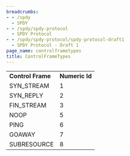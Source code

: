 ```yaml
---
breadcrumbs:
- - /spdy
  - SPDY
- - /spdy/spdy-protocol
  - SPDY Protocol
- - /spdy/spdy-protocol/spdy-protocol-draft1
  - SPDY Protocol - Draft 1
page_name: controlframetypes
title: ControlFrameTypes
---
```


<table>
<tr>
<td><b>Control Frame</b></td>
<td> <b>Numeric Id</b></td>
</tr>
<tr>
<td> SYN_STREAM</td>
<td>1 </td>
</tr>
<tr>
<td> SYN_REPLY</td>
<td>2</td>
</tr>
<tr>
<td> FIN_STREAM</td>
<td>3 </td>
</tr>
<tr>
</tr>
<tr>
<td> NOOP</td>
<td>5 </td>
</tr>
<tr>
<td> PING</td>
<td>6</td>
</tr>
<tr>
<td> GOAWAY</td>
<td>7</td>
</tr>
<tr>
<td> SUBRESOURCE</td>
<td> 8</td>
</tr>
</table>